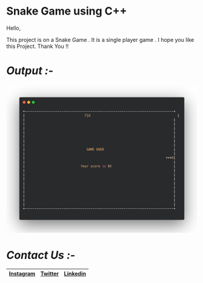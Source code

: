 # Snake Game using C++

Hello, 

This project is on a Snake Game . It is a single player game . I hope you like this Project. Thank You !!

# *Output :-*

![](Output.png)

# *Contact Us :-*


|[Instagram](https://instagram.com/universal_coder)|[Twitter](https://twitter.com/LondheAaryan)|[Linkedin](https://www.linkedin.com/in/aaryan-r-londhe-0a1809179/)|
|-|-|-|

